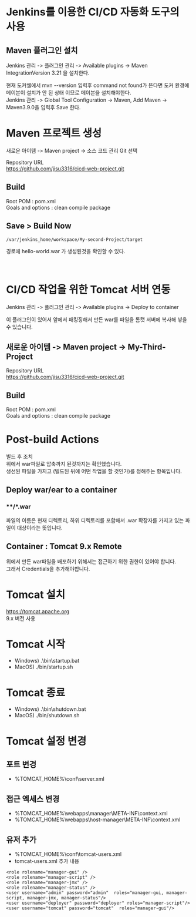 # Jenkins를 이용한 CI/CD 자동화 도구의 사용

## Maven 플러그인 설치
Jenkins 관리 -> 플러그인 관리 -> Available plugins -> Maven IntegrationVersion
3.21 을 설치한다.

현재 도커쉘에서 mvn --version 입력후 command not found가 뜬다면 도커 환경에 메이븐이 설치가 안 된 상태 이므로 메이븐을 설치해야한다.  
Jenkins 관리 -> Global Tool Configuration -> Maven, Add Maven -> Maven3.9.0을 입력후 Save 한다.


# Maven 프로젝트 생성

새로운 아이템 -> Maven project -> 소스 코드 관리 Git 선택  

Repository URL  
https://github.com/jisu3316/cicd-web-project.git  


## Build 
Root POM : pom.xml  
Goals and options : clean compile package  

## Save > Build Now

```
/var/jenkins_home/workspace/My-second-Project/target
```
경로에 hello-world.war 가 생성된것을 확인할 수 있다.
<br/><br/><br/>
# CI/CD 작업을 위한 Tomcat 서버 연동

Jenkins 관리 -> 플러그인 관리 -> Available plugins -> Deploy to container

이 플러그인이 있어서 앞에서 패킹징해서 만든 war를 파일을 톰캣 서버에 복사해 넣을 수 있습니다.  

## 새로운 아이템 -> Maven project -> My-Third-Project

Repository URL  
https://github.com/jisu3316/cicd-web-project.git  

## Build 
Root POM : pom.xml  
Goals and options : clean compile package  

# Post-build Actions  
빌드 후 조치  
위에서 war파일로 압축까지 된것까지는 확인했습니다.  
생선된 파일을 가지고 (빌드된 뒤에 어떤 작업을 할 것인가)를 정해주는 항목입니다.  

## Deploy war/ear to a container  
### **/*.war   
파일의 이름은 현재 디렉토리, 하위 디렉토리를 포함해서 .war 확장자를 가지고 있는 파일이 대상이라는 뜻입니다.  

## Container : Tomcat 9.x Remote  
위에서 만든 war파일을 배포하기 위해서는 접근하기 위한 권한이 있어야 합니다.  
그래서 Credentials을 추가해야합니다.  

# Tomcat 설치
https://tomcat.apache.org  
9.x 버전 사용

# Tomcat 시작
- Windows) .\bin\startup.bat 
- MacOS) ./bin/startup.sh
# Tomcat 종료
- Windows) .\bin\shutdown.bat 
- MacOS) ./bin/shutdown.sh
# Tomcat 설정 변경
## 포트 변경 
- %TOMCAT_HOME%\conf\server.xml
## 접근 엑세스 변경 
- %TOMCAT_HOME%\webapps\manager\META-INF\context.xml 
- %TOMCAT_HOME%\webapps\host-manager\META-INF\context.xml 
## 유저 추가
- %TOMCAT_HOME%\conf\tomcat-users.xml
- tomcat-users.xml 추가 내용
 
```
<role rolename="manager-gui" />
<role rolename="manager-script" />
<role rolename="manager-jmx" />
<role rolename="manager-status" />
<user username="admin" password="admin"  roles="manager-gui, manager-script, manager-jmx, manager-status"/>
<user username="deployer" password="deployer" roles="manager-script"/>
<user username="tomcat" password="tomcat"  roles="manager-gui"/>
```